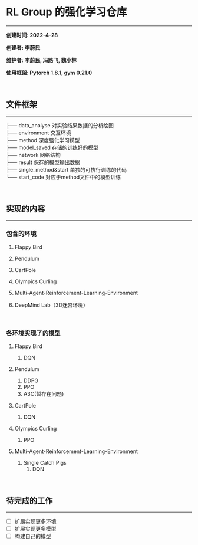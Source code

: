 # RL Group 的强化学习仓库

---

**创建时间: 2022-4-28**

**创建者: 李蔚民**

**维护者: 李蔚民, 冯路飞, 魏小林** 

**使用框架: Pytorch 1.8.1, gym 0.21.0**

<br>

## 文件框架

---

├── data_analyse 对实验结果数据的分析绘图<br>
├── environment 交互环境<br>
├── method 深度强化学习模型<br>
├── model_saved 存储的训练好的模型<br>
├── network 网络结构<br>
├── result 保存的模型输出数据<br>
├── single_method&start 单独的可执行训练的代码<br>
└── start_code 对应于method文件中的模型训练<br>

<br>

## 实现的内容

---

### 包含的环境

1. Flappy Bird


2. Pendulum


3. CartPole


4. Olympics Curling


5. Multi-Agent-Reinforcement-Learning-Environment


6. DeepMind Lab（3D迷宫环境）

<br>

### 各环境实现了的模型

1. Flappy Bird
   1. DQN


2. Pendulum
   1. DDPG
   2. PPO
   3. A3C(暂存在问题)


3. CartPole
   1. DQN


4. Olympics Curling
   1. PPO


5. Multi-Agent-Reinforcement-Learning-Environment
   1. Single Catch Pigs
      1. DQN

<br>

## 待完成的工作

--- 

- [ ] 扩展实现更多环境
- [ ] 扩展实现更多模型
- [ ] 构建自己的模型
